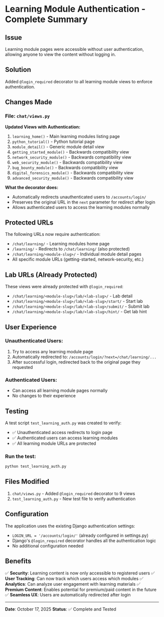 # Learning Module Authentication - Complete Summary

## Issue
Learning module pages were accessible without user authentication, allowing anyone to view the content without logging in.

## Solution
Added `@login_required` decorator to all learning module views to enforce authentication.

## Changes Made

### File: `chat/views.py`

**Updated Views with Authentication:**
1. `learning_home()` - Main learning modules listing page
2. `python_tutorial()` - Python tutorial page
3. `module_detail()` - Generic module detail view
4. `getting_started_module()` - Backwards compatibility view
5. `network_security_module()` - Backwards compatibility view
6. `web_security_module()` - Backwards compatibility view
7. `bug_bounty_module()` - Backwards compatibility view
8. `digital_forensics_module()` - Backwards compatibility view
9. `advanced_security_module()` - Backwards compatibility view

**What the decorator does:**
- Automatically redirects unauthenticated users to `/accounts/login/`
- Preserves the original URL in the `next` parameter for redirect after login
- Allows authenticated users to access the learning modules normally

## Protected URLs

The following URLs now require authentication:
- `/chat/learning/` - Learning modules home page
- `/learning/` - Redirects to `/chat/learning/` (also protected)
- `/chat/learning/<module-slug>/` - Individual module detail pages
- All specific module URLs (getting-started, network-security, etc.)

## Lab URLs (Already Protected)

These views were already protected with `@login_required`:
- `/chat/learning/<module-slug>/lab/<lab-slug>/` - Lab detail
- `/chat/learning/<module-slug>/lab/<lab-slug>/start/` - Start lab
- `/chat/learning/<module-slug>/lab/<lab-slug>/submit/` - Submit lab
- `/chat/learning/<module-slug>/lab/<lab-slug>/hint/` - Get lab hint

## User Experience

### Unauthenticated Users:
1. Try to access any learning module page
2. Automatically redirected to: `/accounts/login/?next=/chat/learning/...`
3. After successful login, redirected back to the original page they requested

### Authenticated Users:
- Can access all learning module pages normally
- No changes to their experience

## Testing

A test script `test_learning_auth.py` was created to verify:
- ✅ Unauthenticated access redirects to login page
- ✅ Authenticated users can access learning modules
- ✅ All learning module URLs are protected

### Run the test:
```bash
python test_learning_auth.py
```

## Files Modified
1. `chat/views.py` - Added `@login_required` decorator to 9 views
2. `test_learning_auth.py` - New test file to verify authentication

## Configuration

The application uses the existing Django authentication settings:
- `LOGIN_URL = '/accounts/login/'` (already configured in settings.py)
- Django's `@login_required` decorator handles all the authentication logic
- No additional configuration needed

## Benefits

✅ **Security**: Learning content is now only accessible to registered users
✅ **User Tracking**: Can now track which users access which modules
✅ **Analytics**: Can analyze user engagement with learning materials
✅ **Premium Content**: Enables potential for premium/paid content in the future
✅ **Seamless UX**: Users are automatically redirected after login

---

**Date**: October 17, 2025
**Status**: ✅ Complete and Tested
